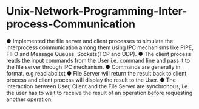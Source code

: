 # Unix-Network-Programming-Inter-process-Communication

●	Implemented  the file server and client processes to simulate the interprocess communication among them using IPC mechanisms like PIPE, FIFO and Message Queues, Sockets(TCP and UDP).
●	The client process reads the input commands from the User i.e. command line and pass it to the file server through IPC mechanism.
●	Commands are generally in <Opcode filename> format. e.g read abc.txt 
●	File Server will return the result back to client process and client process will display the result to the User.
●	The interaction between User, Client and the File Server are synchronous, i.e. the user has to wait to receive the result of an operation before requesting another operation.
